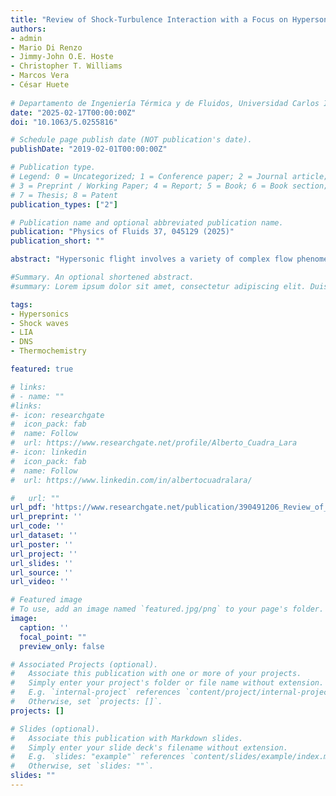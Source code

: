 ```yaml
---
title: "Review of Shock-Turbulence Interaction with a Focus on Hypersonic Flow"
authors:
- admin
- Mario Di Renzo
- Jimmy-John O.E. Hoste
- Christopher T. Williams
- Marcos Vera
- César Huete
  
# Departamento de Ingeniería Térmica y de Fluidos, Universidad Carlos III de Madrid, 28911 Leganés, Spain
date: "2025-02-17T00:00:00Z"
doi: "10.1063/5.0255816"

# Schedule page publish date (NOT publication's date).
publishDate: "2019-02-01T00:00:00Z"

# Publication type.
# Legend: 0 = Uncategorized; 1 = Conference paper; 2 = Journal article;
# 3 = Preprint / Working Paper; 4 = Report; 5 = Book; 6 = Book section;
# 7 = Thesis; 8 = Patent
publication_types: ["2"]

# Publication name and optional abbreviated publication name.
publication: "Physics of Fluids 37, 045129 (2025)"
publication_short: ""

abstract: "Hypersonic flight involves a variety of complex flow phenomena that directly impact the aerothermodynamic loading of high-speed vehicles. The turbulence encountered during a typical flight trajectory influences and interacts with the shock waves on and around the surface of a vehicle and its propulsion system, affecting both aerodynamic and power plant performance. These interactions can be studied by isolating a turbulent flow convected through a normal shock, commonly referred to as the canonical shock-turbulence interaction (STI) problem. Scale-resolving computational fluid dynamics (CFD) and linear interaction analysis (LIA) have been crucial in studying this problem and formulating scaling laws that explain the observed behavior. In this work, an extensive review of the theoretical (LIA) and numerical (CFD) work on the canonical STI is presented. The majority of the work conducted to date has focused on calorically perfect gases with constant heat capacities. However, in hypersonic flows, chemical and thermal non-equilibrium effects may alter the nature of the interaction. As a result, relevant LIA and CFD studies addressing high-enthalpy phenomena are also succinctly discussed."

#Summary. An optional shortened abstract.
#summary: Lorem ipsum dolor sit amet, consectetur adipiscing elit. Duis posuere tellus ac convallis placerat. Proin tincidunt magna sed ex sollicitudin condimentum.

tags:
- Hypersonics
- Shock waves
- LIA
- DNS
- Thermochemistry

featured: true

# links:
# - name: ""
#links:
#- icon: researchgate
#  icon_pack: fab
#  name: Follow
#  url: https://www.researchgate.net/profile/Alberto_Cuadra_Lara
#- icon: linkedin
#  icon_pack: fab
#  name: Follow
#  url: https://www.linkedin.com/in/albertocuadralara/

#   url: ""
url_pdf: 'https://www.researchgate.net/publication/390491206_Review_of_shock-turbulence_interaction_with_a_focus_on_hypersonic_flow'
url_preprint: ''
url_code: ''
url_dataset: ''
url_poster: ''
url_project: ''
url_slides: ''
url_source: ''
url_video: ''

# Featured image
# To use, add an image named `featured.jpg/png` to your page's folder. 
image:
  caption: ''
  focal_point: ""
  preview_only: false

# Associated Projects (optional).
#   Associate this publication with one or more of your projects.
#   Simply enter your project's folder or file name without extension.
#   E.g. `internal-project` references `content/project/internal-project/index.md`.
#   Otherwise, set `projects: []`.
projects: []

# Slides (optional).
#   Associate this publication with Markdown slides.
#   Simply enter your slide deck's filename without extension.
#   E.g. `slides: "example"` references `content/slides/example/index.md`.
#   Otherwise, set `slides: ""`.
slides: ""
---
```



